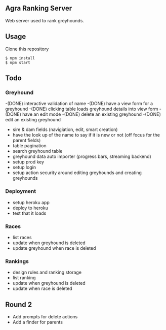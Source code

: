 ## Agra Ranking Server

Web server used to rank greyhounds.

## Usage

Clone this repository

    $ npm install
    $ npm start

## Todo

### Greyhound
-(DONE) interactive validation of name
-(DONE) have a view form for a greyhound
-(DONE) clicking table loads greyhound details into view form
-(DONE) have an edit mode
-(DONE) delete an existing greyhound
-(DONE) edit an existing greyhound
- sire & dam fields (navigiation, edit, smart creation)
- have the look up of the name to say if it is new or not (off focus for the parent fields)
- table pagination
- search greyhound table
- greyhound data auto importer (progress bars, streaming backend)
- setup prod key
- setup login
- setup action security around editing greyhounds and creating greyhounds

### Deployment
- setup heroku app
- deploy to heroku
- test that it loads

### Races
- list races
- update when greyhound is deleted
- update greyhound when race is deleted

### Rankings
- design rules and ranking storage
- list ranking
- update when greyhound is deleted
- update when race is deleted

## Round 2
- Add prompts for delete actions
- Add a finder for parents
